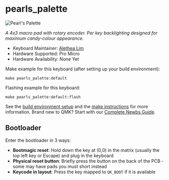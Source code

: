 # pearls_palette

![Pearl's Palette](https://ale.chenonetta.com/blog/wp-content/uploads/2023/11/IMG_5556-scaled.jpg)

*A 4x3 macro pad with rotary encoder. Per key backlighting designed for maximum candy-colour appearance.*

* Keyboard Maintainer: [Alethea Lim](https://github.com/Alecat)
* Hardware Supported: Pro Micro
* Hardware Availability: None Yet

Make example for this keyboard (after setting up your build environment):

    make pearls_palette:default

Flashing example for this keyboard:

    make pearls_palette:default:flash

See the [build environment setup](https://docs.qmk.fm/#/getting_started_build_tools) and the [make instructions](https://docs.qmk.fm/#/getting_started_make_guide) for more information. Brand new to QMK? Start with our [Complete Newbs Guide](https://docs.qmk.fm/#/newbs).

## Bootloader

Enter the bootloader in 3 ways:

* **Bootmagic reset**: Hold down the key at (0,0) in the matrix (usually the top left key or Escape) and plug in the keyboard
* **Physical reset button**: Briefly press the button on the back of the PCB - some may have pads you must short instead
* **Keycode in layout**: Press the key mapped to `QK_BOOT` if it is available
